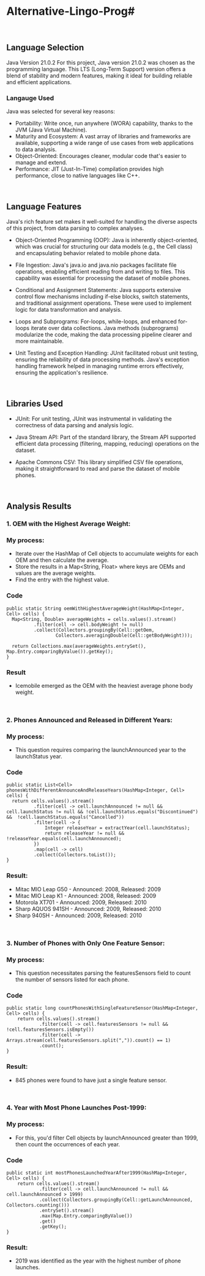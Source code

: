 # Alternative-Lingo-Prog#
<br/>

## Language Selection
Java Version 21.0.2
For this project, Java version 21.0.2 was chosen as the programming language. This LTS (Long-Term Support) version offers a blend of stability and modern features, making it ideal for building reliable and efficient applications.

### Langauge Used ####
Java was selected for several key reasons:

* Portability: Write once, run anywhere (WORA) capability, thanks to the JVM (Java Virtual Machine).
* Maturity and Ecosystem: A vast array of libraries and frameworks are available, supporting a wide range of use cases from web applications to data analysis.
* Object-Oriented: Encourages cleaner, modular code that's easier to manage and extend.
* Performance: JIT (Just-In-Time) compilation provides high performance, close to native languages like C++.

<br/>

## Language Features
Java's rich feature set makes it well-suited for handling the diverse aspects of this project, from data parsing to complex analyses.

* Object-Oriented Programming (OOP):
Java is inherently object-oriented, which was crucial for structuring our data models (e.g., the Cell class) and encapsulating behavior related to mobile phone data.

* File Ingestion:
Java's java.io and java.nio packages facilitate file operations, enabling efficient reading from and writing to files. This capability was essential for processing the dataset of mobile phones.

* Conditional and Assignment Statements:
Java supports extensive control flow mechanisms including if-else blocks, switch statements, and traditional assignment operations. These were used to implement logic for data transformation and analysis.

* Loops and Subprograms:
For-loops, while-loops, and enhanced for-loops iterate over data collections. Java methods (subprograms) modularize the code, making the data processing pipeline clearer and more maintainable.

* Unit Testing and Exception Handling:
JUnit facilitated robust unit testing, ensuring the reliability of data processing methods. Java's exception handling framework helped in managing runtime errors effectively, ensuring the application's resilience.

<br/>

## Libraries Used

* JUnit:
For unit testing, JUnit was instrumental in validating the correctness of data parsing and analysis logic.

* Java Stream API:
Part of the standard library, the Stream API supported efficient data processing (filtering, mapping, reducing) operations on the dataset.

* Apache Commons CSV:
This library simplified CSV file operations, making it straightforward to read and parse the dataset of mobile phones.

<br/>

## Analysis Results
### 1. OEM with the Highest Average Weight: 

### My process:
* Iterate over the HashMap of Cell objects to accumulate weights for each OEM and then calculate the average.
* Store the results in a Map<String, Float> where keys are OEMs and values are the average weights.
* Find the entry with the highest value.

### Code
```
public static String oemWithHighestAverageWeight(HashMap<Integer, Cell> cells) {
  Map<String, Double> averageWeights = cells.values().stream()
          .filter(cell -> cell.bodyWeight != null)
          .collect(Collectors.groupingBy(Cell::getOem,
                  Collectors.averagingDouble(Cell::getBodyWeight)));
  
  return Collections.max(averageWeights.entrySet(), Map.Entry.comparingByValue()).getKey();
}
```

### Result
* Icemobile emerged as the OEM with the heaviest average phone body weight.

<br/>

### 2. Phones Announced and Released in Different Years:

### My process:
* This question requires comparing the launchAnnounced year to the launchStatus year.

### Code
```
public static List<Cell> phonesWithDifferentAnnounceAndReleaseYears(HashMap<Integer, Cell> cells) {
  return cells.values().stream()
          .filter(cell -> cell.launchAnnounced != null && cell.launchStatus != null && !cell.launchStatus.equals("Discontinued") &&  !cell.launchStatus.equals("Cancelled"))
          .filter(cell -> {
              Integer releaseYear = extractYear(cell.launchStatus);
              return releaseYear != null && !releaseYear.equals(cell.launchAnnounced);
          })
          .map(cell -> cell)
          .collect(Collectors.toList());
}
```

### Result:
* Mitac MIO Leap G50 - Announced: 2008, Released: 2009
* Mitac MIO Leap K1 - Announced: 2008, Released: 2009
* Motorola XT701 - Announced: 2009, Released: 2010
* Sharp AQUOS  941SH - Announced: 2009, Released: 2010
* Sharp 940SH - Announced: 2009, Released: 2010

<br/>

### 3. Number of Phones with Only One Feature Sensor: 

### My process:
* This question necessitates parsing the featuresSensors field to count the number of sensors listed for each phone.

### Code
```
public static long countPhonesWithSingleFeatureSensor(HashMap<Integer, Cell> cells) {
    return cells.values().stream()
            .filter(cell -> cell.featuresSensors != null && !cell.featuresSensors.isEmpty())
            .filter(cell -> Arrays.stream(cell.featuresSensors.split(",")).count() == 1)
            .count();
}
```

### Result:
* 845 phones were found to have just a single feature sensor.

<br/>

### 4. Year with Most Phone Launches Post-1999: 

### My process:
* For this, you'd filter Cell objects by launchAnnounced greater than 1999, then count the occurrences of each year. 

### Code
```
public static int mostPhonesLaunchedYearAfter1999(HashMap<Integer, Cell> cells) {
    return cells.values().stream()
            .filter(cell -> cell.launchAnnounced != null && cell.launchAnnounced > 1999)
            .collect(Collectors.groupingBy(Cell::getLaunchAnnounced, Collectors.counting()))
            .entrySet().stream()
            .max(Map.Entry.comparingByValue())
            .get()
            .getKey();
}
```

### Result:
* 2019 was identified as the year with the highest number of phone launches.

<br/>


